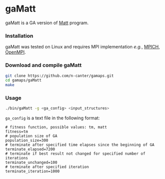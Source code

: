 # gaMatt

gaMatt is a GA version of [Matt](http://matt.cs.tufts.edu/) program.

### Installation
gaMatt was tested on Linux and requires MPI implementation *e.g.*, [MPICH](https://www.mpich.org/), [OpenMPI](https://www.open-mpi.org/).

### Download and compile gaMatt
```bash
git clone https://github.com/n-canter/gamaps.git
cd gamaps/gaMatt
make
```

### Usage

```bash
./bin/gaMatt -g <ga_config> <input_structures>
```

`ga_config` is a text file in the following format:

```
# fitness function, possible values: tm, matt
fitness=tm
# population size of GA
population_size=300
# terminate after specified time elapses since the beginning of GA
terminate_elapsed=7200
# terminate if best result not changed for specified number of iterations
terminate_unchanged=100
# terminate after specified iteration
terminate_iteration=1000
```

